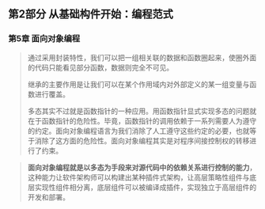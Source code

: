 ## 第2部分 从基础构件开始：编程范式
### 第5章 面向对象编程

>通过采用封装特性，我们可以把一组相关联的数据和函数圈起来，使圈外面的代码只能看见部分函数，数据则完全不可见。
>
>继承的主要作用是让我们可以在某个作用域内对外部定义的某一组变量与函数进行覆盖。
>
>多态其实不过就是函数指针的一种应用。用函数指针显式实现多态的问题就在于函数指针的危险性。毕竟，函数指针的调用依赖于一系列需要人为遵守的约定。面向对象编程语言为我们消除了人工遵守这些约定的必要，也就等于消除了这方面的危险性。面向对象编程其实是对程序间接控制权的转移进行了约束。

>**面向对象编程就是以多态为手段来对源代码中的依赖关系进行控制的能力**，这种能力让软件架构师可以构建出某种插件式架构，让高层策略性组件与底层实现性组件相分离，底层组件可以被编译成插件，实现独立于高层组件的开发和部署。
